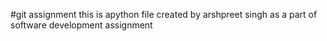 #git assignment
this is apython file created by arshpreet singh as a part of software development assignment

